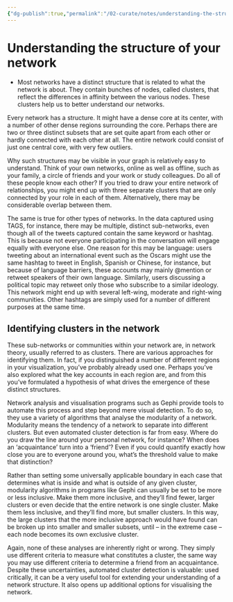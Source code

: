 ```yaml
---
{"dg-publish":true,"permalink":"/02-curate/notes/understanding-the-structure-of-your-network/","title":"Understanding the structure of your network","tags":["visualization","social-network-analysis"]}
---
```


# Understanding the structure of your network

- Most networks have a distinct structure that is related to what the network is about. They contain bunches of nodes, called clusters, that reflect the differences in affinity between the various nodes. These clusters help us to better understand our networks.

Every network has a structure. It might have a dense core at its center, with a number of other dense regions surrounding the core. Perhaps there are two or three distinct subsets that are set quite apart from each other or hardly connected with each other at all. The entire network could consist of just one central core, with very few outliers.

Why such structures may be visible in your graph is relatively easy to understand. Think of your own networks, online as well as offline, such as your family, a circle of friends and your work or study colleagues. Do all of these people know each other? If you tried to draw your entire network of relationships, you might end up with three separate clusters that are only connected by your role in each of them. Alternatively, there may be considerable overlap between them.

The same is true for other types of networks. In the data captured using TAGS, for instance, there may be multiple, distinct sub-networks, even though all of the tweets captured contain the same keyword or hashtag. This is because not everyone participating in the conversation will engage equally with everyone else. One reason for this may be language: users tweeting about an international event such as the Oscars might use the same hashtag to tweet in English, Spanish or Chinese, for instance, but because of language barriers, these accounts may mainly @mention or retweet speakers of their own language. Similarly, users discussing a political topic may retweet only those who subscribe to a similar ideology. This network might end up with several left-wing, moderate and right-wing communities. Other hashtags are simply used for a number of different purposes at the same time.

## Identifying clusters in the network
These sub-networks or communities within your network are, in network theory, usually referred to as clusters. There are various approaches for identifying them. In fact, if you distinguished a number of different regions in your visualization, you’ve probably already used one. Perhaps you’ve also explored what the key accounts in each region are, and from this you’ve formulated a hypothesis of what drives the emergence of these distinct structures.

Network analysis and visualisation programs such as Gephi provide tools to automate this process and step beyond mere visual detection. To do so, they use a variety of algorithms that analyse the modularity of a network. Modularity means the tendency of a network to separate into different clusters. But even automated cluster detection is far from easy. Where do you draw the line around your personal network, for instance? When does an ‘acquaintance’ turn into a ‘friend’? Even if you could quantify exactly how close you are to everyone around you, what’s the threshold value to make that distinction?

Rather than setting some universally applicable boundary in each case that determines what is inside and what is outside of any given cluster, modularity algorithms in programs like Gephi can usually be set to be more or less inclusive. Make them more inclusive, and they’ll find fewer, larger clusters or even decide that the entire network is one single cluster. Make them less inclusive, and they’ll find more, but smaller clusters. In this way, the large clusters that the more inclusive approach would have found can be broken up into smaller and smaller subsets, until – in the extreme case – each node becomes its own exclusive cluster.

Again, none of these analyses are inherently right or wrong. They simply use different criteria to measure what constitutes a cluster, the same way you may use different criteria to determine a friend from an acquaintance. Despite these uncertainties, automated cluster detection is valuable: used critically, it can be a very useful tool for extending your understanding of a network structure. It also opens up additional options for visualising the network.
